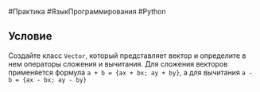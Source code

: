#Практика #ЯзыкПрограммирования #Python 

## Условие

Создайте класс `Vector`, который представляет вектор и определите в нем операторы сложения и вычитания. Для сложения векторов применяется формула `a + b = {ax + bx; ay + by}`, а для вычитания `a - b = {ax - bx; ay - by}`

